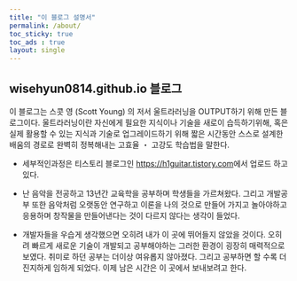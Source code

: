 ```yaml
---
title: "이 블로그 설명서"
permalink: /about/
toc_sticky: true
toc_ads : true
layout: single
---
```


## wisehyun0814.github.io 블로그

이 블로그는 스콧 영 (Scott Young) 의 저서 울트라러닝을 OUTPUT하기 위해 만든 블로그이다.
울트라러닝이란 자신에게 필요한 지식이나 기술을 새로이 습득하기위해, 혹은 실제 활용할 수 있는 지식과 기술로 업그레이드하기 위해 짧은 시간동안 스스로 설계한 배움의 경로로 완벽히 정복해내는 고효율 ・ 고강도 학습법을 말한다.

* 세부적인과정은 티스토리 블로그인 <https://h1guitar.tistory.com>에서 업로드 하고 있다.

* 난 음악을 전공하고 13년간 교육학을 공부하며 학생들을 가르쳐왔다. 그리고 개발공부 또한 음악처럼 오랫동안 연구하고 이론을 나의 것으로 만들어 가지고 놀아야하고 응용하며 창작물을 만들어낸다는 것이 다르지 않다는 생각이 들었다.
* 개발자들을 우습게 생각했으면 오히려 내가 이 곳에 뛰어들지 않았을 것이다. 오히려 빠르게 새로운 기술이 개발되고 공부해야하는 그러한 환경이 굉장히 매력적으로 보였다. 취미로 하던 공부는 더이상 여유롭지 않아졌다. 그리고 공부하면 할 수록 더 진지하게 임하게 되었다. 이제 남은 시간은 이 곳에서 보내보려고 한다.
